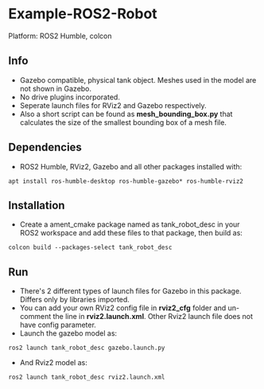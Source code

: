 # Example-ROS2-Robot

Platform: ROS2 Humble, colcon

## Info
- Gazebo compatible, physical tank object. Meshes used in the model are not shown in Gazebo.
- No drive plugins incorporated.
- Seperate launch files for RViz2 and Gazebo respectively.
- Also a short script can be found as **mesh_bounding_box.py** that calculates the size of the smallest bounding box of a mesh file.

## Dependencies
- ROS2 Humble, RViz2, Gazebo and all other packages installed with:
```console
apt install ros-humble-desktop ros-humble-gazebo* ros-humble-rviz2
```

## Installation
- Create a ament_cmake package named as tank_robot_desc in your ROS2 workspace and add these files to that package, then build as:
```console
colcon build --packages-select tank_robot_desc
```

## Run
- There's 2 different types of launch files for Gazebo in this package. Differs only by libraries imported.
- You can add your own RViz2 config file in **rviz2_cfg** folder and un-comment the line in **rviz2.launch.xml**. Other Rviz2 launch file does not have config parameter.
- Launch the gazebo model as:
```console
ros2 launch tank_robot_desc gazebo.launch.py
```
- And Rviz2 model as:
```console
ros2 launch tank_robot_desc rviz2.launch.xml
```

